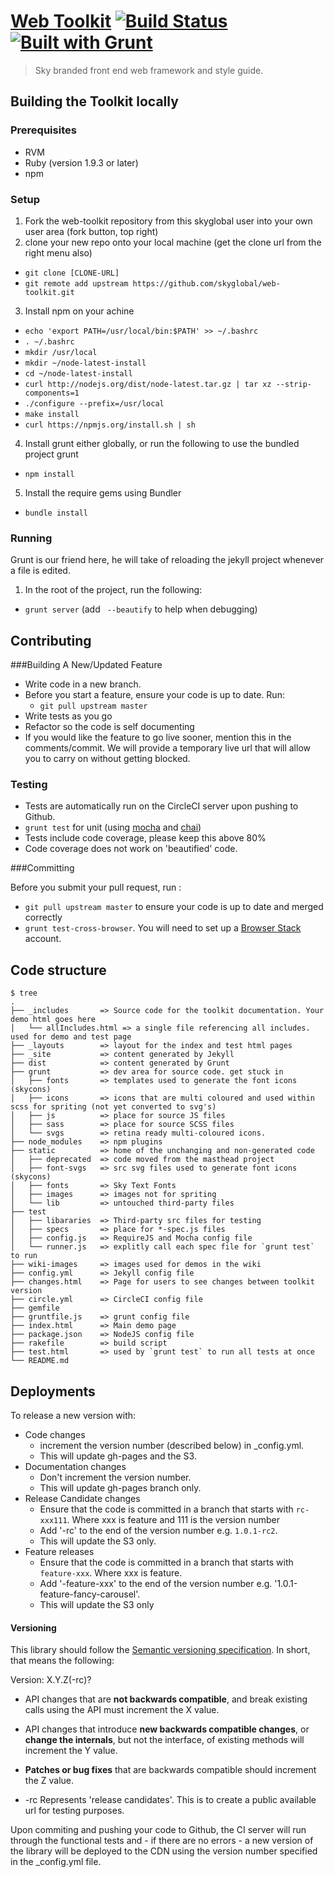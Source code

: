 [Web Toolkit](http://skyglobal.github.io/web-toolkit/) [![Build Status](https://circleci.com/gh/skyglobal/web-toolkit.png?circle-token=24eeba25d7352dec038ea9fa25b22671ba28be5e)](https://circleci.com/gh/skyglobal/web-toolkit) [![Built with Grunt](https://cdn.gruntjs.com/builtwith.png)](http://gruntjs.com/)
========================

> Sky branded front end web framework and style guide.


## Building the Toolkit locally
### Prerequisites

- RVM
- Ruby (version 1.9.3 or later)
- npm

### Setup
1. Fork the web-toolkit repository from this skyglobal user into your own user area (fork button, top right)
2. clone your new repo onto your local machine (get the clone url from the right menu also)
  - `git clone [CLONE-URL]`
  - `git remote add upstream https://github.com/skyglobal/web-toolkit.git`
3. Install npm on your achine
  - `echo 'export PATH=/usr/local/bin:$PATH' >> ~/.bashrc`
  - `. ~/.bashrc`
  - `mkdir /usr/local`
  - `mkdir ~/node-latest-install`
  - `cd ~/node-latest-install`
  - `curl http://nodejs.org/dist/node-latest.tar.gz | tar xz --strip-components=1`
  - `./configure --prefix=/usr/local`
  - `make install`
  - `curl https://npmjs.org/install.sh | sh`
4. Install grunt either globally, or run the following to use the bundled project grunt
  - `npm install`
5. Install the require gems using Bundler
  - `bundle install`

### Running

Grunt is our friend here, he will take of reloading the jekyll project whenever a file is edited.

1. In the root of the project, run the following:
  - `grunt server` (add ` --beautify` to help when debugging)

## Contributing 

###Building A New/Updated Feature
  - Write code in a new branch.
  - Before you start a feature, ensure your code is up to date. Run:
    - `git pull upstream master`
  - Write tests as you go
  - Refactor so the code is self documenting
  - If you would like the feature to go live sooner, mention this in the comments/commit.  We will provide a temporary live url that will allow you to carry on without getting blocked.

### Testing
  - Tests are automatically run on the CircleCI server upon pushing to Github.
  - `grunt test` for unit (using [mocha](http://visionmedia.github.io/mocha/) and [chai](http://chaijs.com/‎))
  - Tests include code coverage, please keep this above 80%
  - Code coverage does not work on 'beautified' code.

###Committing

Before you submit your pull request, run :
  - `git pull upstream master` to ensure your code is up to date and merged correctly
  - `grunt test-cross-browser`. You will need to set up a [Browser Stack](http://www.browserstack.com) account.


## Code structure

    $ tree
    .
    ├── _includes       => Source code for the toolkit documentation. Your demo html goes here
    │   └── allIncludes.html => a single file referencing all includes. used for demo and test page
    ├── _layouts        => layout for the index and test html pages
    ├── _site           => content generated by Jekyll
    ├── dist            => content generated by Grunt
    ├── grunt           => dev area for source code. get stuck in
    │   ├── fonts       => templates used to generate the font icons (skycons)
    │   ├── icons       => icons that are multi coloured and used within scss for spriting (not yet converted to svg's)
    │   ├── js          => place for source JS files
    │   ├── sass        => place for source SCSS files
    │   └── svgs        => retina ready multi-coloured icons.
    ├── node_modules    => npm plugins
    ├── static          => home of the unchanging and non-generated code
    │   ├── deprecated  => code moved from the masthead project
    │   ├── font-svgs   => src svg files used to generate font icons (skycons)
    │   ├── fonts       => Sky Text Fonts
    │   ├── images      => images not for spriting
    │   └── lib         => untouched third-party files
    ├── test
    │   ├── libararies  => Third-party src files for testing
    │   ├── specs       => place for *-spec.js files
    │   ├── config.js   => RequireJS and Mocha config file
    │   └── runner.js   => explitly call each spec file for `grunt test` to run
    ├── wiki-images     => images used for demos in the wiki
    ├── config.yml      => Jekyll config file
    ├── changes.html    => Page for users to see changes between toolkit version
    ├── circle.yml      => CircleCI config file
    ├── gemfile
    ├── gruntfile.js    => grunt config file
    ├── index.html      => Main demo page
    ├── package.json    => NodeJS config file
    ├── rakefile        => build script
    ├── test.html       => used by `grunt test` to run all tests at once
    └── README.md
    
## Deployments
To release a new version with:
  - Code changes
    -  increment the version number (described below) in _config.yml.
    - This will update gh-pages and the S3.
  - Documentation changes
    - Don't increment the version number.
    - This will update gh-pages branch only.
  - Release Candidate changes
    - Ensure that the code is committed in a branch that starts with `rc-xxx111`. Where xxx is feature and 111 is the version number
    - Add '-rc' to the end of the version number e.g. `1.0.1-rc2`.
    - This will update the S3 only.
  - Feature releases
    - Ensure that the code is committed in a branch that starts with `feature-xxx`. Where xxx is feature.
    - Add '-feature-xxx' to the end of the version number e.g. '1.0.1-feature-fancy-carousel'.
    - This will update the S3 only

#### Versioning
This library should follow the [Semantic versioning specification](http://semver.org/).
In short, that means the following:

Version: X.Y.Z(-rc)?

- API changes that are **not backwards compatible**, and break existing
  calls using the API must increment the X value.

- API changes that introduce **new backwards compatible changes**, or **change the
  internals**, but not the interface, of existing methods will increment the
  Y value.

- **Patches or bug fixes** that are backwards compatible should increment the
  Z value.

- -rc Represents 'release candidates'.  This is to create a public available url for testing purposes.

Upon commiting and pushing your code to Github, the CI server will run through
the functional tests and - if there are no errors - a new version of the library
will be deployed to the CDN using the version number specified in the
_config.yml file.


